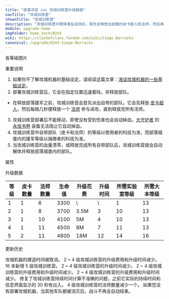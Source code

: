 ```yaml
---
title: "部落冲突 coc 攻城训练营升级数据"
navTitle: "攻城训练营"
shownTitle: "攻城训练营"
description: "攻城训练营平稳降落在战场后，首先会释放出装载的皮卡超人和法师，然后再释放出部落援军。想知道攻城训练营为什么能塞得下这么多部队？天机不可泄露，你还是不知道比较好。"
module: upgrade-home
imgFolder: home_tech/0243
wiki: https://clashofclans.fandom.com/wiki/Siege_Barracks
canonical: /upgrade/0243-Siege-Barracks
---
```


<UnitInfo :folder="$frontmatter.imgFolder" imgSrc="Siege_Barracks.png" :imgAlt="$frontmatter.navTitle" :description="$frontmatter.description" />

<SmallTitle>各等级图片</SmallTitle>

<Panel>
    <UnitImgGroup title="常规模型" :folder="$frontmatter.imgFolder">
        <UnitImg imgTitle="1 级" imgSrc="Siege_Barracks1.png" />
        <UnitImg imgTitle="2 级" imgSrc="Siege_Barracks2.png" />
        <UnitImg imgTitle="3 级" imgSrc="Siege_Barracks3.png" />
        <UnitImg imgTitle="4 级" imgSrc="Siege_Barracks4.png" />
        <UnitImg imgTitle="5 级" imgSrc="Siege_Barracks5.png" />
    </UnitImgGroup>
    <UnitImgGroup title="正在降落的攻城训练营" :folder="$frontmatter.imgFolder">
        <UnitImg imgTitle="1 级" imgSrc="Parachute_Barracks1.png" />
        <UnitImg imgTitle="2 级" imgSrc="Parachute_Barracks2.png" />
        <UnitImg imgTitle="3 级" imgSrc="Parachute_Barracks3.png" />
        <UnitImg imgTitle="4 级" imgSrc="Parachute_Barracks4.png" />
        <UnitImg imgTitle="5 级" imgSrc="Parachute_Barracks5.png" />
    </UnitImgGroup>
</Panel>

<SmallTitle>重要说明</SmallTitle>

1. 如果你不了解攻城机器的基础设定，请阅读这篇文章：[浅谈攻城机器的一些基础设定](/p/6912)。
2. 部署攻城训练营后，它会在指定位置迅速着陆，并释放部队。
  - 在释放部落援军之前，攻城训练营会首先派出自带的部队。它会先释放 [皮卡超人](/upgrade/0009-P.E.K.K.A)，然后每隔几秒便释放一个 [法师](/upgrade/0006-Wizard) 参与进攻，直到释放完所有法师。
3. 攻城训练营部署后不能移动，即使没有受到伤害也会自动掉血。[大守护者](/upgrade/0202-Grand-Warden) 的 [永恒书卷](/upgrade/0780-Eternal-Tome) 装备无法阻止它自动掉血。
4. 攻城训练营中自带部队（皮卡和法师）的等级以使用者的科技为准，而部落城堡内的援军等级以捐赠者的科技为准。
5. 当攻城训练营的血量清零，或释放完成所有自带部队后，攻城训练营就会自动解体并释放部落城堡内的部队。

<SmallTitle>属性</SmallTitle>

<UnitProperties>
    <UnitProperty pKey="攻击方式" pValue="部署后生成额外部队" />
    <UnitProperty pKey="最长生存时间" pValue="30 秒" />
    <UnitProperty pKey="移动速度" pValue="0 (无法移动)" />
    <UnitProperty pKey="所需攻城机器工坊等级" pValue="4" />
    <UnitProperty pKey="所需大本等级" pValue="13" />
    <UnitProperty pKey="建造时间" pValue="无" trainingSystem="2025" />
</UnitProperties>

<SmallTitle>升级数据</SmallTitle>

<script setup>
const tableExtraInfo = [
    {
        "column": 4,
        "type": "cost",
        "gpClass": "research",
        "icon": "Elixir"
    },
    {
        "column": 5,
        "type": "time",
        "gpClass": "research"
    }
];
</script>

<UnitTable :tableExtraInfo="tableExtraInfo">

| 等级 |  皮卡数量 | 法师数量 | 生命值 | 升级花费|  升级时间  |所需实验室等级|所需大本等级|
| ---- |   ----   |   ----  |  ----  |  ----  |    ----   |    ----     |   ----    |
|   1  |     1    |     6   |  3300  |     \  |     \     |      1      |    13     |
|   2  |     1    |     8   |  3700  |  3.5M  |     3     |     10      |    13     |
|   3  |     1    |    10   |  4100  |    5M  |     4     |     10      |    13     |
|   4  |     1    |    11   |  4500  |    8M  |     7     |     11      |    13     |
|   5  |     2    |    11   |  4800  |   18M  |    12     |     14      |    16     |
</UnitTable>

<SmallTitle>更新历史</SmallTitle>

<Timeline>
    <TimelineItem date="2025/03/27">
        <TimelineRow>攻城机器的建造时间被取消。</TimelineRow>
    </TimelineItem>
    <TimelineItem date="2024/11/25">
        <TimelineRow>2 ~ 4 级攻城训练营的升级费用和升级时间减少。</TimelineRow>
    </TimelineItem>
    <TimelineItem date="2024/02/27">
        <TimelineRow>16 本新增 5 级攻城训练营。</TimelineRow>
    </TimelineItem>
    <TimelineItem date="2023/12/12">
        <TimelineRow>2 ~ 4 级攻城训练营的升级时间减少。</TimelineRow>
    </TimelineItem>
    <TimelineItem date="2023/06/12">
        <TimelineRow>2 ~ 4 级攻城训练营的升级费用和升级时间减少。</TimelineRow>
    </TimelineItem>
    <TimelineItem date="2022/10/10">
        <TimelineRow>2 ~ 4 级攻城训练营的升级费用和升级时间减少。</TimelineRow>
    </TimelineItem>
    <TimelineItem date="2021/04/12">
        <TimelineRow>修复了攻城训练营持续时间计算不准确的问题，之前它实际的持续时间和信息界面显示的 30 秒有出入。</TimelineRow>
    </TimelineItem>
    <TimelineItem date="2020/10/12">
        <TimelineRow>4 级攻城训练营的法师数量减少一个。</TimelineRow>
        <TimelineRow>如果您没有部署攻城机器，当其他军队都被消灭后，战斗不再会自动结束。</TimelineRow>
    </TimelineItem>
    <TimelineItem :historyBottom="true" />
</Timeline>